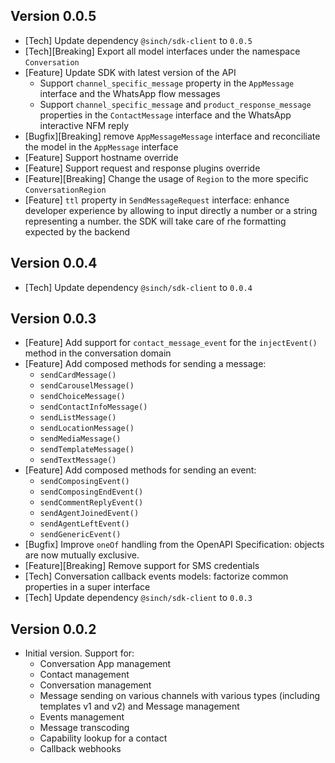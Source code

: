 ## Version 0.0.5
- [Tech] Update dependency `@sinch/sdk-client` to `0.0.5`
- [Tech][Breaking] Export all model interfaces under the namespace `Conversation`
- [Feature] Update SDK with latest version of the API
  - Support `channel_specific_message` property in the `AppMessage` interface and the WhatsApp flow messages
  - Support `channel_specific_message` and `product_response_message` properties in the `ContactMessage` interface and the WhatsApp interactive NFM reply
- [Bugfix][Breaking] remove `AppMessageMessage` interface and reconciliate the model in the `AppMessage` interface 
- [Feature] Support hostname override
- [Feature] Support request and response plugins override
- [Feature][Breaking] Change the usage of `Region` to the more specific `ConversationRegion`
- [Feature] `ttl` property in `SendMessageRequest` interface: enhance developer experience by allowing to input directly a number or a string representing a number. the SDK will take care of rhe formatting expected by the backend

## Version 0.0.4
- [Tech] Update dependency `@sinch/sdk-client` to `0.0.4`

## Version 0.0.3
 - [Feature] Add support for `contact_message_event` for the `injectEvent()` method in the conversation domain
 - [Feature] Add composed methods for sending a message:
   - `sendCardMessage()`
   - `sendCarouselMessage()`
   - `sendChoiceMessage()`
   - `sendContactInfoMessage()`
   - `sendListMessage()`
   - `sendLocationMessage()`
   - `sendMediaMessage()`
   - `sendTemplateMessage()`
   - `sendTextMessage()`
 - [Feature] Add composed methods for sending an event:
   - `sendComposingEvent()`
   - `sendComposingEndEvent()`
   - `sendCommentReplyEvent()`
   - `sendAgentJoinedEvent()`
   - `sendAgentLeftEvent()`
   - `sendGenericEvent()`
 - [Bugfix] Improve `oneOf` handling from the OpenAPI Specification: objects are now mutually exclusive.
 - [Feature][Breaking] Remove support for SMS credentials
 - [Tech] Conversation callback events models: factorize common properties in a super interface
 - [Tech] Update dependency `@sinch/sdk-client` to `0.0.3`

## Version 0.0.2

- Initial version. Support for:
    - Conversation App management
    - Contact management
    - Conversation management
    - Message sending on various channels with various types (including templates v1 and v2) and Message management
    - Events management
    - Message transcoding
    - Capability lookup for a contact
    - Callback webhooks
